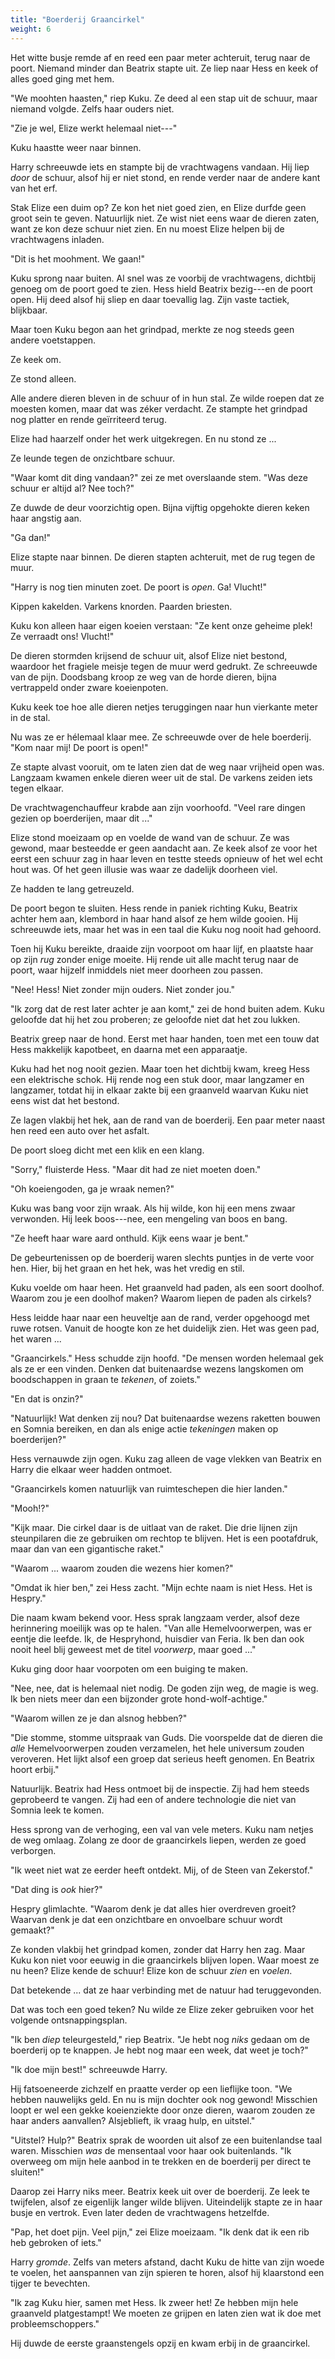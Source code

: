 ```yaml
---
title: "Boerderij Graancirkel"
weight: 6
---
```


Het witte busje remde af en reed een paar meter achteruit, terug naar de poort. Niemand minder dan Beatrix stapte uit. Ze liep naar Hess en keek of alles goed ging met hem.

"We moohten haasten," riep Kuku. Ze deed al een stap uit de schuur, maar niemand volgde. Zelfs haar ouders niet.

"Zie je wel, Elize werkt helemaal niet---"

Kuku haastte weer naar binnen. 

Harry schreeuwde iets en stampte bij de vrachtwagens vandaan. Hij liep _door_ de schuur, alsof hij er niet stond, en rende verder naar de andere kant van het erf.

Stak Elize een duim op? Ze kon het niet goed zien, en Elize durfde geen groot sein te geven. Natuurlijk niet. Ze wist niet eens waar de dieren zaten, want ze kon deze schuur niet zien. En nu moest Elize helpen bij de vrachtwagens inladen. 

"Dit is het moohment. We gaan!" 

Kuku sprong naar buiten. Al snel was ze voorbij de vrachtwagens, dichtbij genoeg om de poort goed te zien. Hess hield Beatrix bezig---en de poort open. Hij deed alsof hij sliep en daar toevallig lag. Zijn vaste tactiek, blijkbaar.

Maar toen Kuku begon aan het grindpad, merkte ze nog steeds geen andere voetstappen. 

Ze keek om.

Ze stond alleen. 

Alle andere dieren bleven in de schuur of in hun stal. Ze wilde roepen dat ze moesten komen, maar dat was zéker verdacht. Ze stampte het grindpad nog platter en rende geïrriteerd terug.

Elize had haarzelf onder het werk uitgekregen. En nu stond ze ...

Ze leunde tegen de onzichtbare schuur.

"Waar komt dit ding vandaan?" zei ze met overslaande stem. "Was deze schuur er altijd al? Nee toch?"

Ze duwde de deur voorzichtig open. Bijna vijftig opgehokte dieren keken haar angstig aan.

"Ga dan!" 

Elize stapte naar binnen. De dieren stapten achteruit, met de rug tegen de muur. 

"Harry is nog tien minuten zoet. De poort is _open_. Ga! Vlucht!"

Kippen kakelden. Varkens knorden. Paarden briesten.

Kuku kon alleen haar eigen koeien verstaan: "Ze kent onze geheime plek! Ze verraadt ons! Vlucht!"

De dieren stormden krijsend de schuur uit, alsof Elize niet bestond, waardoor het fragiele meisje tegen de muur werd gedrukt. Ze schreeuwde van de pijn. Doodsbang kroop ze weg van de horde dieren, bijna vertrappeld onder zware koeienpoten.

Kuku keek toe hoe alle dieren netjes teruggingen naar hun vierkante meter in de stal. 

Nu was ze er hélemaal klaar mee. Ze schreeuwde over de hele boerderij. "Kom naar mij! De poort is open!"

Ze stapte alvast vooruit, om te laten zien dat de weg naar vrijheid open was. Langzaam kwamen enkele dieren weer uit de stal. De varkens zeiden iets tegen elkaar.

De vrachtwagenchauffeur krabde aan zijn voorhoofd. "Veel rare dingen gezien op boerderijen, maar dit ..."

Elize stond moeizaam op en voelde de wand van de schuur. Ze was gewond, maar besteedde er geen aandacht aan. Ze keek alsof ze voor het eerst een schuur zag in haar leven en testte steeds opnieuw of het wel echt hout was. Of het geen illusie was waar ze dadelijk doorheen viel.

Ze hadden te lang getreuzeld. 

De poort begon te sluiten. Hess rende in paniek richting Kuku, Beatrix achter hem aan, klembord in haar hand alsof ze hem wilde gooien. Hij schreeuwde iets, maar het was in een taal die Kuku nog nooit had gehoord.

Toen hij Kuku bereikte, draaide zijn voorpoot om haar lijf, en plaatste haar op zijn _rug_ zonder enige moeite. Hij rende uit alle macht terug naar de poort, waar hijzelf inmiddels niet meer doorheen zou passen. 

"Nee! Hess! Niet zonder mijn ouders. Niet zonder jou."

"Ik zorg dat de rest later achter je aan komt," zei de hond buiten adem. Kuku geloofde dat hij het zou proberen; ze geloofde niet dat het zou lukken.

Beatrix greep naar de hond. Eerst met haar handen, toen met een touw dat Hess makkelijk kapotbeet, en daarna met een apparaatje. 

Kuku had het nog nooit gezien. Maar toen het dichtbij kwam, kreeg Hess een elektrische schok. Hij rende nog een stuk door, maar langzamer en langzamer, totdat hij in elkaar zakte bij een graanveld waarvan Kuku niet eens wist dat het bestond. 

Ze lagen vlakbij het hek, aan de rand van de boerderij. Een paar meter naast hen reed een auto over het asfalt.

De poort sloeg dicht met een klik en een klang. 

"Sorry," fluisterde Hess. "Maar dit had ze niet moeten doen."

"Oh koeiengoden, ga je wraak nemen?" 

Kuku was bang voor zijn wraak. Als hij wilde, kon hij een mens zwaar verwonden. Hij leek boos---nee, een mengeling van boos en bang.

"Ze heeft haar ware aard onthuld. Kijk eens waar je bent."

De gebeurtenissen op de boerderij waren slechts puntjes in de verte voor hen. Hier, bij het graan en het hek, was het vredig en stil.

Kuku voelde om haar heen. Het graanveld had paden, als een soort doolhof. Waarom zou je een doolhof maken? Waarom liepen de paden als cirkels?

Hess leidde haar naar een heuveltje aan de rand, verder opgehoogd met ruwe rotsen. Vanuit de hoogte kon ze het duidelijk zien. Het was geen pad, het waren ...

"Graancirkels." Hess schudde zijn hoofd. "De mensen worden helemaal gek als ze er een vinden. Denken dat buitenaardse wezens langskomen om boodschappen in graan te _tekenen_, of zoiets."

"En dat is onzin?"

"Natuurlijk! Wat denken zij nou? Dat buitenaardse wezens raketten bouwen en Somnia bereiken, en dan als enige actie _tekeningen_ maken op boerderijen?" 

Hess vernauwde zijn ogen. Kuku zag alleen de vage vlekken van Beatrix en Harry die elkaar weer hadden ontmoet. 

"Graancirkels komen natuurlijk van ruimteschepen die hier landen."

"Mooh!?"

"Kijk maar. Die cirkel daar is de uitlaat van de raket. Die drie lijnen zijn steunpilaren die ze gebruiken om rechtop te blijven. Het is een pootafdruk, maar dan van een gigantische raket."

"Waarom ... waarom zouden die wezens hier komen?"

"Omdat ik hier ben," zei Hess zacht. "Mijn echte naam is niet Hess. Het is Hespry." 

Die naam kwam bekend voor. Hess sprak langzaam verder, alsof deze herinnering moeilijk was op te halen. "Van alle Hemelvoorwerpen, was er eentje die leefde. Ik, de Hespryhond, huisdier van Feria. Ik ben dan ook nooit heel blij geweest met de titel _voorwerp_, maar goed ..."

Kuku ging door haar voorpoten om een buiging te maken.

"Nee, nee, dat is helemaal niet nodig. De goden zijn weg, de magie is weg. Ik ben niets meer dan een bijzonder grote hond-wolf-achtige."

"Waarom willen ze je dan alsnog hebben?"

"Die stomme, stomme uitspraak van Guds. Die voorspelde dat de dieren die _alle_ Hemelvoorwerpen zouden verzamelen, het hele universum zouden veroveren. Het lijkt alsof een groep dat serieus heeft genomen. En Beatrix hoort erbij."

Natuurlijk. Beatrix had Hess ontmoet bij de inspectie. Zij had hem steeds geprobeerd te vangen. Zij had een of andere technologie die niet van Somnia leek te komen. 

Hess sprong van de verhoging, een val van vele meters. Kuku nam netjes de weg omlaag. Zolang ze door de graancirkels liepen, werden ze goed verborgen.

"Ik weet niet wat ze eerder heeft ontdekt. Mij, of de Steen van Zekerstof."

"Dat ding is _ook_ hier?"

Hespry glimlachte. "Waarom denk je dat alles hier overdreven groeit? Waarvan denk je dat een onzichtbare en onvoelbare schuur wordt gemaakt?"

Ze konden vlakbij het grindpad komen, zonder dat Harry hen zag. Maar Kuku kon niet voor eeuwig in die graancirkels blijven lopen. Waar moest ze nu heen? Elize kende de schuur! Elize kon de schuur _zien_ en _voelen_.

Dat betekende ... dat ze haar verbinding met de natuur had teruggevonden.

Dat was toch een goed teken? Nu wilde ze Elize zeker gebruiken voor het volgende ontsnappingsplan.

"Ik ben _diep_ teleurgesteld," riep Beatrix. "Je hebt nog _niks_ gedaan om de boerderij op te knappen. Je hebt nog maar een week, dat weet je toch?"

"Ik doe mijn best!" schreeuwde Harry. 

Hij fatsoeneerde zichzelf en praatte verder op een lieflijke toon. "We hebben nauwelijks geld. En nu is mijn dochter ook nog gewond! Misschien loopt er wel een gekke koeienziekte door onze dieren, waarom zouden ze haar anders aanvallen? Alsjeblieft, ik vraag hulp, en uitstel."

"Uitstel? Hulp?" Beatrix sprak de woorden uit alsof ze een buitenlandse taal waren. Misschien _was_ de mensentaal voor haar ook buitenlands. "Ik overweeg om mijn hele aanbod in te trekken en de boerderij per direct te sluiten!"

Daarop zei Harry niks meer. Beatrix keek uit over de boerderij. Ze leek te twijfelen, alsof ze eigenlijk langer wilde blijven. Uiteindelijk stapte ze in haar busje en vertrok. Even later deden de vrachtwagens hetzelfde.

"Pap, het doet pijn. Veel pijn," zei Elize moeizaam. "Ik denk dat ik een rib heb gebroken of iets."

Harry _gromde_. Zelfs van meters afstand, dacht Kuku de hitte van zijn woede te voelen, het aanspannen van zijn spieren te horen, alsof hij klaarstond een tijger te bevechten.

"Ik zag Kuku hier, samen met Hess. Ik zweer het! Ze hebben mijn hele graanveld platgestampt! We moeten ze grijpen en laten zien wat ik doe met probleemschoppers."

Hij duwde de eerste graanstengels opzij en kwam erbij in de graancirkel.